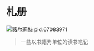 # 札册

![薇尔莉特 pid:67083971](https://keyai.oss-cn-beijing.aliyuncs.com/img/67083971_p0.png)

> 一些以书籍为单位的读书笔记


